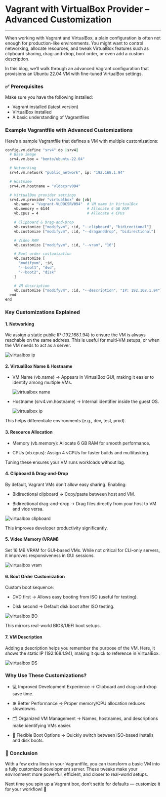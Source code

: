 # Vagrant with VirtualBox Provider – Advanced Customization
---

When working with Vagrant and VirtualBox, a plain configuration is often not enough for production-like environments. You might want to control networking, allocate resources, and tweak VirtualBox features such as clipboard sharing, drag-and-drop, boot order, or even add a custom description.

In this blog, we’ll walk through an advanced Vagrant configuration that provisions an Ubuntu 22.04 VM with fine-tuned VirtualBox settings.

### ✅ Prerequisites

Make sure you have the following installed:

- Vagrant installed (latest version)
- VirtualBox installed
- A basic understanding of Vagrantfiles

### Example Vagrantfile with Advanced Customizations

Here’s a sample Vagrantfile that defines a VM with multiple customizations:

```bash
config.vm.define "srv4" do |srv4|
  # Base image
  srv4.vm.box = "bento/ubuntu-22.04"

  # Networking
  srv4.vm.network "public_network", ip: "192.168.1.94"

  # Hostname
  srv4.vm.hostname = "vldocsrv094"

  # VirtualBox provider settings
  srv4.vm.provider "virtualbox" do |vb|
    vb.name = "Vagrant-VLDOCSRV094"  # VM name in VirtualBox
    vb.memory = 6144                 # Allocate 6 GB RAM
    vb.cpus = 4                      # Allocate 4 CPUs

    # Clipboard & Drag-and-Drop
    vb.customize ["modifyvm", :id, "--clipboard", "bidirectional"]
    vb.customize ["modifyvm", :id, "--draganddrop", "bidirectional"]

    # Video RAM
    vb.customize ["modifyvm", :id, "--vram", "16"]

    # Boot order customization
    vb.customize [
      "modifyvm", :id,
      "--boot1", "dvd",
      "--boot2", "disk"
    ]

    # VM description
    vb.customize ["modifyvm", :id, "--description", "IP: 192.168.1.94"]
  end
end
```

### Key Customizations Explained

#### 1. Networking

We assign a static public IP (192.168.1.94) to ensure the VM is always reachable on the same address. This is useful for multi-VM setups, or when the VM needs to act as a server.

![virtualbox ip](/blogs/images/vagrant-advanced-ip.png)

#### 2. VirtualBox Name & Hostname

- VM Name (vb.name) → Appears in VirtualBox GUI, making it easier to identify among multiple VMs.
  
  ![virtualbox name](/blogs/images/vagrant-advanced-name.png)
  
- Hostname (srv4.vm.hostname) → Internal identifier inside the guest OS.
  
  ![virtualbox ip](/blogs/images/vagrant-advanced-ip.png)

This helps differentiate environments (e.g., dev, test, prod).

#### 3. Resource Allocation

- Memory (vb.memory): Allocate 6 GB RAM for smooth performance.
  
- CPUs (vb.cpus): Assign 4 vCPUs for faster builds and multitasking.

Tuning these ensures your VM runs workloads without lag.

#### 4. Clipboard & Drag-and-Drop

By default, Vagrant VMs don’t allow easy sharing. Enabling:

- Bidirectional clipboard → Copy/paste between host and VM.
  
- Bidirectional drag-and-drop → Drag files directly from your host to VM and vice versa.

![virtualbox clipboard](/blogs/images/vagrant-advanced-clipboard.png)

This improves developer productivity significantly.

#### 5. Video Memory (VRAM)

Set 16 MB VRAM for GUI-based VMs. While not critical for CLI-only servers, it improves responsiveness in GUI sessions.

![virtualbox vram](/blogs/images/vagrant-advanced-vram.png)

#### 6. Boot Order Customization

Custom boot sequence:

- DVD first → Allows easy booting from ISO (useful for testing).
  
- Disk second → Default disk boot after ISO testing.

![virtualbox BO](/blogs/images/vagrant-advanced-bo.png)

This mirrors real-world BIOS/UEFI boot setups.


#### 7. VM Description

Adding a description helps you remember the purpose of the VM. Here, it shows the static IP (192.168.1.94), making it quick to reference in VirtualBox.

![virtualbox DS](/blogs/images/vagrant-advanced-ds.png)


### Why Use These Customizations?

- 💻 Improved Development Experience → Clipboard and drag-and-drop save time.

- ⚙️ Better Performance → Proper memory/CPU allocation reduces slowdowns.

- 🗂️ Organized VM Management → Names, hostnames, and descriptions make identifying VMs easier.

- 🔄 Flexible Boot Options → Quickly switch between ISO-based installs and disk boots.


### 🎯 Conclusion

With a few extra lines in your Vagrantfile, you can transform a basic VM into a fully customized development server. These tweaks make your environment more powerful, efficient, and closer to real-world setups.

Next time you spin up a Vagrant box, don’t settle for defaults — customize it for your workflow! 🚀